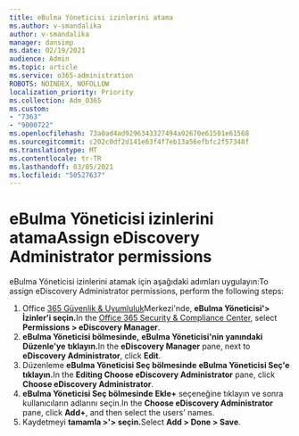 ```yaml
---
title: eBulma Yöneticisi izinlerini atama
ms.author: v-smandalika
author: v-smandalika
manager: dansimp
ms.date: 02/19/2021
audience: Admin
ms.topic: article
ms.service: o365-administration
ROBOTS: NOINDEX, NOFOLLOW
localization_priority: Priority
ms.collection: Adm_O365
ms.custom:
- "7363"
- "9000722"
ms.openlocfilehash: 73a0ad4ad9296343327494a92670e61501e61568
ms.sourcegitcommit: c202c0df2d141e63f4f7eb13a56efbfc2f57348f
ms.translationtype: MT
ms.contentlocale: tr-TR
ms.lasthandoff: 03/05/2021
ms.locfileid: "50527637"
---
```

# <a name="assign-ediscovery-administrator-permissions"></a><span data-ttu-id="e0ef6-102">eBulma Yöneticisi izinlerini atama</span><span class="sxs-lookup"><span data-stu-id="e0ef6-102">Assign eDiscovery Administrator permissions</span></span>

<span data-ttu-id="e0ef6-103">eBulma Yöneticisi izinlerini atamak için aşağıdaki adımları uygulayın:</span><span class="sxs-lookup"><span data-stu-id="e0ef6-103">To assign eDiscovery Administrator permissions, perform the following steps:</span></span>

1. <span data-ttu-id="e0ef6-104">Office [365 Güvenlik & Uyumluluk](https://sip.protection.office.com/)Merkezi'nde, **eBulma Yöneticisi'> İzinler'i seçin.**</span><span class="sxs-lookup"><span data-stu-id="e0ef6-104">In the [Office 365 Security & Compliance Center](https://sip.protection.office.com/), select **Permissions > eDiscovery Manager**.</span></span>
2. <span data-ttu-id="e0ef6-105">**eBulma Yöneticisi bölmesinde,** **eBulma Yöneticisi'nin yanındaki Düzenle'ye** **tıklayın.**</span><span class="sxs-lookup"><span data-stu-id="e0ef6-105">In the **eDiscovery Manager** pane, next to **eDiscovery Administrator**, click **Edit**.</span></span>
3. <span data-ttu-id="e0ef6-106">Düzenleme **eBulma Yöneticisi Seç bölmesinde** **eBulma Yöneticisi Seç'e tıklayın.**</span><span class="sxs-lookup"><span data-stu-id="e0ef6-106">In the **Editing Choose eDiscovery Administrator** pane, click **Choose eDiscovery Administrator**.</span></span>
4. <span data-ttu-id="e0ef6-107">**eBulma Yöneticisi Seç bölmesinde** **Ekle+** seçeneğine tıklayın ve sonra kullanıcıların adlarını seçin.</span><span class="sxs-lookup"><span data-stu-id="e0ef6-107">In the **Choose eDiscovery Administrator** pane, click **Add+**, and then select the users' names.</span></span>
5. <span data-ttu-id="e0ef6-108">Kaydetmeyi **tamamla >'> seçin.**</span><span class="sxs-lookup"><span data-stu-id="e0ef6-108">Select **Add > Done > Save**.</span></span>